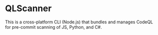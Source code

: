 # QLScanner

This is a cross-platform CLI (Node.js) that bundles and manages CodeQL for pre-commit scanning of JS, Python, and C#.